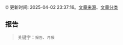 :alarm_clock: 更新时间: 2025-04-02 23:37:16。[文章来源](/README.md)、[文章分类](/TAGS.md)

## 报告


> 关键字：`报告`、`月报`



